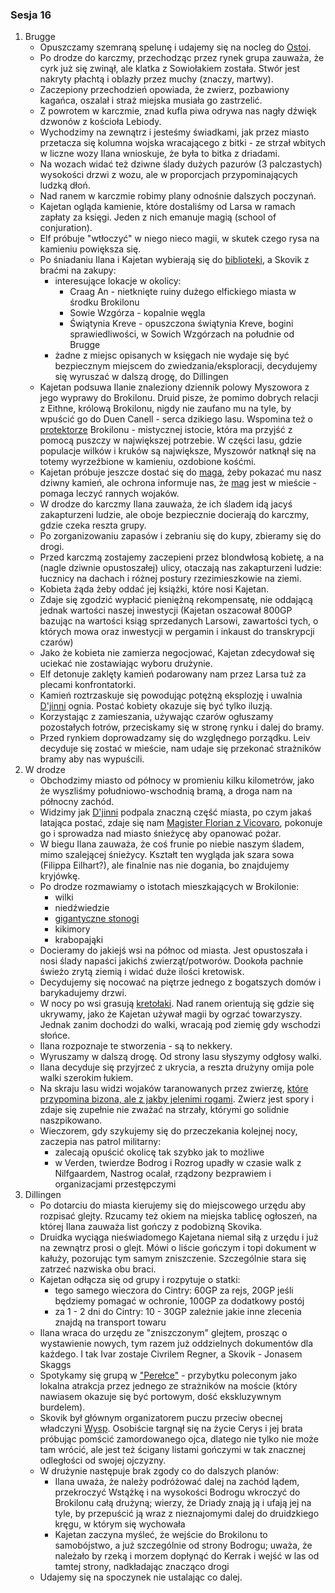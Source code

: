 ### Sesja 16
1. Brugge
    - Opuszczamy szemraną spelunę i udajemy się na nocleg do [Ostoi](Ostoja).
    - Po drodze do karczmy, przechodząc przez rynek grupa zauważa, że cyrk już się zwinął, ale klatka z Sowiołakiem została. Stwór jest nakryty płachtą i oblazły przez muchy (znaczy, martwy). 
    - Zaczepiony przechodzień opowiada, że zwierz, pozbawiony kagańca, oszalał i straż miejska musiała go zastrzelić.
    - Z powrotem w karczmie, znad kufla piwa odrywa nas nagły dźwięk dzwonów z kościoła Lebiody. 
    - Wychodzimy na zewnątrz i jesteśmy świadkami, jak przez miasto przetacza się kolumna wojska wracającego z bitki - ze strzał wbitych w liczne wozy Ilana wnioskuje, że była to bitka z driadami. 
    - Na wozach widać też dziwne ślady dużych pazurów (3 palczastych) wysokości drzwi z wozu, ale w proporcjach przypominających ludzką dłoń. 
    - Nad ranem w karczmie robimy plany odnośnie dalszych poczynań. 
    - Kajetan ogląda kamienie, które dostaliśmy od Larsa w ramach zapłaty za księgi. Jeden z nich emanuje magią (school of conjuration). 
    - Elf próbuje "wtłoczyć" w niego nieco magii, w skutek czego rysa na kamieniu powiększa się.
    - Po śniadaniu Ilana i Kajetan wybierają się do [biblioteki](Biblioteka), a Skovik z braćmi na zakupy:
        - interesujące lokacje w okolicy:
            - Craag An - nietknięte ruiny dużego elfickiego miasta w środku Brokilonu
            - Sowie Wzgórza - kopalnie węgla
            - Świątynia Kreve - opuszczona świątynia Kreve, bogini sprawiedliwości, w Sowich Wzgórzach na południe od Brugge
        - żadne z miejsc opisanych w księgach nie wydaje się być bezpiecznym miejscem do zwiedzania/eksploracji, decydujemy się wyruszać w dalszą drogę, do Dillingen
    - Kajetan podsuwa Ilanie znaleziony dziennik polowy Myszowora z jego wyprawy do Brokilonu. Druid pisze, że pomimo dobrych relacji z Eithne, królową Brokilonu, nigdy nie zaufano mu na tyle, by wpuścić go do Duen Canell - serca dzikiego lasu. Wspomina też o [protektorze](Bizoktor) Brokilonu - mistycznej istocie, która ma przyjść z pomocą puszczy w największej potrzebie. W części lasu, gdzie populacje wilków i kruków są największe, Myszowór natknął się na totemy wyrzeźbione w kamieniu, ozdobione kośćmi.
    - Kajetan próbuje jeszcze dostać się do [maga](Florian), żeby pokazać mu nasz dziwny kamień, ale ochrona informuje nas, że [mag](Florian) jest w mieście - pomaga leczyć rannych wojaków.
    - W drodze do karczmy Ilana zauważa, że ich śladem idą jacyś zakapturzeni ludzie, ale oboje bezpiecznie docierają do karczmy, gdzie czeka reszta grupy.
    - Po zorganizowaniu zapasów i zebraniu się do kupy, zbieramy się do drogi. 
    - Przed karczmą zostajemy zaczepieni przez blondwłosą kobietę, a na (nagle dziwnie opustoszałej) ulicy, otaczają nas zakapturzeni ludzie: łucznicy na dachach i różnej postury rzezimieszkowie na ziemi.
    - Kobieta żąda żeby oddać jej książki, które nosi Kajetan. 
    - Zdaje się zgodzić wypłacić pieniężną rekompensatę, nie oddającą jednak wartości naszej inwestycji (Kajetan oszacował 800GP bazując na wartości ksiąg sprzedanych Larsowi, zawartości tych, o których mowa oraz inwestycji w pergamin i inkaust do transkrypcji czarów)
    - Jako że kobieta nie zamierza negocjować, Kajetan zdecydował się uciekać nie zostawiając wyboru drużynie. 
    - Elf detonuje zaklęty kamień podarowany nam przez Larsa tuż za plecami konfrontatorki.
    - Kamień roztrzaskuje się powodując potężną eksplozję i uwalnia [D'jinni](Djinni) ognia. Postać kobiety okazuje się być tylko iluzją.
    - Korzystając z zamieszania, używając czarów ogłuszamy pozostałych łotrów, przeciskamy się w stronę rynku i dalej do bramy.
    - Przed rynkiem doprowadzamy się do względnego porządku. Leiv decyduje się zostać w mieście, nam udaje się przekonać strażników bramy aby nas wypuścili.
2. W drodze
    - Obchodzimy miasto od północy w promieniu kilku kilometrów, jako że wyszliśmy południowo-wschodnią bramą, a droga nam na północny zachód.
    - Widzimy jak [D'jinni](Djinni) podpala znaczną część miasta, po czym jakaś latająca postać, zdaje się nam [Magister Florian z Vicovaro](Florian), pokonuje go i sprowadza nad miasto śnieżycę aby opanować pożar.
    - W biegu Ilana zauważa, że coś frunie po niebie naszym śladem, mimo szalejącej śnieżycy. Kształt ten wygląda jak szara sowa (Filippa Eilhart?), ale finalnie nas nie dogania, bo znajdujemy kryjówkę.
    - Po drodze rozmawiamy o istotach mieszkających w Brokilonie:
        - wilki
        - niedźwiedzie
        - [gigantyczne stonogi](Skolopendr)
        - kikimory
        - krabopająki
    - Docieramy do jakiejś wsi na północ od miasta. Jest opustoszała i nosi ślady napaści jakichś zwierząt/potworów. Dookoła pachnie świeżo zrytą ziemią i widać duże ilości kretowisk.
    - Decydujemy się nocować na piętrze jednego z bogatszych domów i barykadujemy drzwi.
    - W nocy po wsi grasują [kretołaki](Nekker). Nad ranem orientują się gdzie się ukrywamy, jako że Kajetan używał magii by ogrzać towarzyszy. Jednak zanim dochodzi do walki, wracają pod ziemię gdy wschodzi słońce. 
    - Ilana rozpoznaje te stworzenia - są to nekkery.
    - Wyruszamy w dalszą drogę. Od strony lasu słyszymy odgłosy walki. 
    - Ilana decyduje się przyjrzeć z ukrycia, a reszta drużyny omija pole walki szerokim łukiem. 
    - Na skraju lasu widzi wojaków taranowanych przez zwierzę, [które przypomina bizona, ale z jakby jelenimi rogami](Bizoktor). Zwierz jest spory i zdaje się zupełnie nie zważać na strzały, którymi go solidnie naszpikowano.
    - Wieczorem, gdy szykujemy się do przeczekania kolejnej nocy, zaczepia nas patrol militarny:
        - zalecają opuścić okolicę tak szybko jak to możliwe
        - w Verden, twierdze Bodrog i Rozrog upadły w czasie walk z Nilfgaardem, Nastrog ocalał, rządzony bezprawiem i organizacjami przestępczymi
3. Dillingen
    - Po dotarciu do miasta kierujemy się do miejscowego urzędu aby rozpisać glejty. Rzucamy też okiem na miejska tablicę ogłoszeń, na której Ilana zauważa list gończy z podobizną Skovika. 
    - Druidka wyciąga nieświadomego Kajetana niemal siłą z urzędu i już na zewnątrz prosi o glejt. Mówi o liście gończym i topi dokument w kałuży, pozorując tym samym zniszczenie. Szczególnie stara się zatrzeć nazwiska obu braci.
    - Kajetan odłącza się od grupy i rozpytuje o statki:
        - tego samego wieczora do Cintry: 60GP za rejs, 20GP jeśli będziemy pomagać w ochronie, 100GP za dodatkowy postój
        - za 1 - 2 dni do Cintry: 10 - 30GP zależnie jakie inne zlecenia znajdą na transport towaru
    - Ilana wraca do urzędu ze "zniszczonym" glejtem, prosząc o wystawienie nowych, tym razem już oddzielnych dokumentów dla każdego. I tak Ivar zostaje Civrilem Regner, a Skovik - Jonasem Skaggs
    - Spotykamy się grupą w ["Perełce"](Perełka) - przybytku poleconym jako lokalna atrakcja przez jednego ze strażników na moście (który nawiasem okazuje się być portowym, dość ekskluzywnym burdelem).
    - Skovik był głównym organizatorem puczu przeciw obecnej władczyni [Wysp](Skellige). Osobiście targnął się na życie Cerys i jej brata próbując pomścić zamordowanego ojca, dlatego nie tylko nie może tam wrócić, ale jest też ścigany listami gończymi w tak znacznej odległości od swojej ojczyzny.
    - W drużynie następuje brak zgody co do dalszych planów:
        - Ilana uważa, że należy podróżować dalej na zachód lądem, przekroczyć Wstążkę i na wysokości Bodrogu wkroczyć do Brokilonu całą drużyną; wierzy, że Driady znają ją i ufają jej na tyle, by przepuścić ją wraz z nieznajomymi dalej do druidzkiego kręgu, w którym się wychowała
        - Kajetan zaczyna myśleć, że wejście do Brokilonu to samobójstwo, a już szczególnie od strony Bodrogu; uważa, że należało by rzeką i morzem dopłynąć do Kerrak i wejść w las od tamtej strony, nadkładając znacząco drogi
    - Udajemy się na spoczynek nie ustalając co dalej.